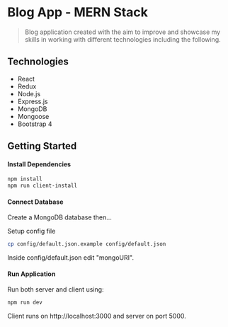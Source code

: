 # Blog App - MERN Stack

> Blog application created with the aim to improve and showcase my skills in working with different technologies including the following.

## Technologies
- React
- Redux
- Node.js
- Express.js
- MongoDB
- Mongoose
- Bootstrap 4

## Getting Started

#### Install Dependencies
``` bash
npm install
npm run client-install
```

#### Connect Database
Create a MongoDB database then...

Setup config file
``` bash
cp config/default.json.example config/default.json
```
Inside config/default.json edit "mongoURI".

#### Run Application
Run both server and client using:
``` bash
npm run dev
```
Client runs on http://localhost:3000 and server on port 5000.
